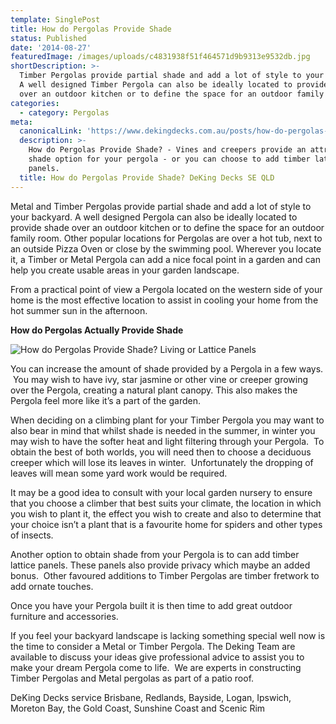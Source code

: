 ```yaml
---
template: SinglePost
title: How do Pergolas Provide Shade
status: Published
date: '2014-08-27'
featuredImage: /images/uploads/c4831938f51f464571d9b9313e9532db.jpg
shortDescription: >-
  Timber Pergolas provide partial shade and add a lot of style to your backyard.
  A well designed Timber Pergola can also be ideally located to provide shade
  over an outdoor kitchen or to define the space for an outdoor family room.
categories:
  - category: Pergolas
meta:
  canonicalLink: 'https://www.dekingdecks.com.au/posts/how-do-pergolas-provide-shade/'
  description: >-
    How do Pergolas Provide Shade? - Vines and creepers provide an attractive
    shade option for your pergola - or you can choose to add timber lattice
    panels.
  title: How do Pergolas Provide Shade? DeKing Decks SE QLD
---
```

Metal and Timber Pergolas provide partial shade and add a lot of style to your backyard. A well designed Pergola can also be ideally located to provide shade over an outdoor kitchen or to define the space for an outdoor family room. Other popular locations for Pergolas are over a hot tub, next to an outside Pizza Oven or close by the swimming pool. Wherever you locate it, a Timber or Metal Pergola can add a nice focal point in a garden and can help you create usable areas in your garden landscape.

From a practical point of view a Pergola located on the western side of your home is the most effective location to assist in cooling your home from the hot summer sun in the afternoon.

**How do Pergolas Actually Provide Shade**

![How do Pergolas Provide Shade? Living or Lattice Panels](/images/uploads/1.jpg)

You can increase the amount of shade provided by a Pergola in a few ways.  You may wish to have ivy, star jasmine or other vine or creeper growing over the Pergola, creating a natural plant canopy. This also makes the Pergola feel more like it’s a part of the garden.

When deciding on a climbing plant for your Timber Pergola you may want to also bear in mind that whilst shade is needed in the summer, in winter you may wish to have the softer heat and light filtering through your Pergola.  To obtain the best of both worlds, you will need then to choose a deciduous creeper which will lose its leaves in winter.  Unfortunately the dropping of leaves will mean some yard work would be required.

It may be a good idea to consult with your local garden nursery to ensure that you choose a climber that best suits your climate, the location in which you wish to plant it, the effect you wish to create and also to determine that your choice isn’t a plant that is a favourite home for spiders and other types of insects.

Another option to obtain shade from your Pergola is to can add timber lattice panels. These panels also provide privacy which maybe an added bonus.  Other favoured additions to Timber Pergolas are timber fretwork to add ornate touches.

Once you have your Pergola built it is then time to add great outdoor furniture and accessories.

If you feel your backyard landscape is lacking something special well now is the time to consider a Metal or Timber Pergola. The Deking Team are available to discuss your ideas give professional advice to assist you to make your dream Pergola come to life.  We are experts in constructing Timber Pergolas and  Metal pergolas as part of a patio roof.

DeKing Decks service Brisbane, Redlands, Bayside, Logan, Ipswich, Moreton Bay, the Gold Coast, Sunshine Coast and Scenic Rim
